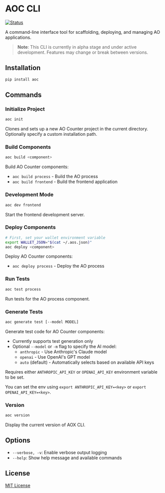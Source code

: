 # AOC CLI

[![Status](https://img.shields.io/badge/Status-Alpha-yellow.svg)]()

A command-line interface tool for scaffolding, deploying, and managing AO applications.

> **Note**: This CLI is currently in alpha stage and under active development. Features may change or break between versions.

## Installation

```bash
pip install aoc
```

## Commands

### Initialize Project

```bash
aoc init
```

Clones and sets up a new AO Counter project in the current directory. Optionally specify a custom installation path.

### Build Components

```bash
aoc build <component>
```

Build AO Counter components:

- `aoc build process` - Build the AO process
- `aoc build frontend` - Build the frontend application

### Development Mode

```bash
aoc dev frontend
```

Start the frontend development server.

### Deploy Components

```bash
# First, set your wallet environment variable
export WALLET_JSON="$(cat ~/.aos.json)"
aoc deploy <component>
```

Deploy AO Counter components:

- `aoc deploy process` - Deploy the AO process

### Run Tests

```bash
aoc test process
```

Run tests for the AO process component.

### Generate Tests

```bash
aoc generate test [--model MODEL]
```

Generate test code for AO Counter components:

- Currently supports test generation only
- Optional `--model` or `-m` flag to specify the AI model:
  - `anthropic` - Use Anthropic's Claude model
  - `openai` - Use OpenAI's GPT model
  - `auto` (default) - Automatically selects based on available API keys

Requires either `ANTHROPIC_API_KEY` or `OPENAI_API_KEY` environment variable to be set.

You can set the env using `export ANTHROPIC_API_KEY=<key>` or `export OPENAI_API_KEY=<key>`.

### Version

```bash
aoc version
```

Display the current version of AOX CLI.

## Options

- `--verbose, -v`: Enable verbose output logging
- `--help`: Show help message and available commands

## License

[MIT License](LICENSE)
